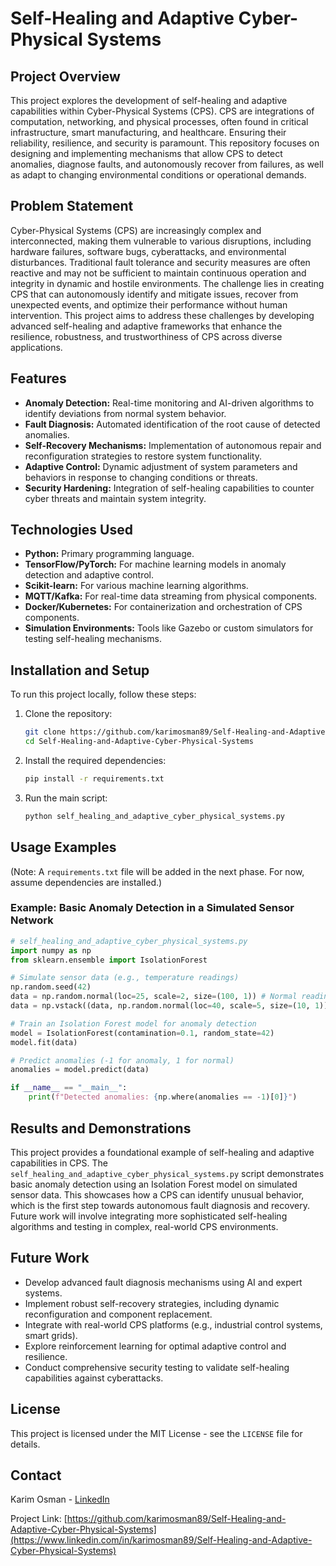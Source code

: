 # Self-Healing and Adaptive Cyber-Physical Systems

## Project Overview

This project explores the development of self-healing and adaptive capabilities within Cyber-Physical Systems (CPS). CPS are integrations of computation, networking, and physical processes, often found in critical infrastructure, smart manufacturing, and healthcare. Ensuring their reliability, resilience, and security is paramount. This repository focuses on designing and implementing mechanisms that allow CPS to detect anomalies, diagnose faults, and autonomously recover from failures, as well as adapt to changing environmental conditions or operational demands.

## Problem Statement

Cyber-Physical Systems (CPS) are increasingly complex and interconnected, making them vulnerable to various disruptions, including hardware failures, software bugs, cyberattacks, and environmental disturbances. Traditional fault tolerance and security measures are often reactive and may not be sufficient to maintain continuous operation and integrity in dynamic and hostile environments. The challenge lies in creating CPS that can autonomously identify and mitigate issues, recover from unexpected events, and optimize their performance without human intervention. This project aims to address these challenges by developing advanced self-healing and adaptive frameworks that enhance the resilience, robustness, and trustworthiness of CPS across diverse applications.

## Features

*   **Anomaly Detection:** Real-time monitoring and AI-driven algorithms to identify deviations from normal system behavior.
*   **Fault Diagnosis:** Automated identification of the root cause of detected anomalies.
*   **Self-Recovery Mechanisms:** Implementation of autonomous repair and reconfiguration strategies to restore system functionality.
*   **Adaptive Control:** Dynamic adjustment of system parameters and behaviors in response to changing conditions or threats.
*   **Security Hardening:** Integration of self-healing capabilities to counter cyber threats and maintain system integrity.

## Technologies Used

*   **Python:** Primary programming language.
*   **TensorFlow/PyTorch:** For machine learning models in anomaly detection and adaptive control.
*   **Scikit-learn:** For various machine learning algorithms.
*   **MQTT/Kafka:** For real-time data streaming from physical components.
*   **Docker/Kubernetes:** For containerization and orchestration of CPS components.
*   **Simulation Environments:** Tools like Gazebo or custom simulators for testing self-healing mechanisms.

## Installation and Setup

To run this project locally, follow these steps:

1. Clone the repository:
   ```bash
   git clone https://github.com/karimosman89/Self-Healing-and-Adaptive-Cyber-Physical-Systems.git
   cd Self-Healing-and-Adaptive-Cyber-Physical-Systems
   ```

2. Install the required dependencies:
   ```bash
   pip install -r requirements.txt
   ```

3. Run the main script:
   ```bash
   python self_healing_and_adaptive_cyber_physical_systems.py
   ```

## Usage Examples

(Note: A `requirements.txt` file will be added in the next phase. For now, assume dependencies are installed.)

### Example: Basic Anomaly Detection in a Simulated Sensor Network

```python
# self_healing_and_adaptive_cyber_physical_systems.py
import numpy as np
from sklearn.ensemble import IsolationForest

# Simulate sensor data (e.g., temperature readings)
np.random.seed(42)
data = np.random.normal(loc=25, scale=2, size=(100, 1)) # Normal readings
data = np.vstack((data, np.random.normal(loc=40, scale=5, size=(10, 1)))) # Anomalies

# Train an Isolation Forest model for anomaly detection
model = IsolationForest(contamination=0.1, random_state=42)
model.fit(data)

# Predict anomalies (-1 for anomaly, 1 for normal)
anomalies = model.predict(data)

if __name__ == "__main__":
    print(f"Detected anomalies: {np.where(anomalies == -1)[0]}")
```

## Results and Demonstrations

This project provides a foundational example of self-healing and adaptive capabilities in CPS. The `self_healing_and_adaptive_cyber_physical_systems.py` script demonstrates basic anomaly detection using an Isolation Forest model on simulated sensor data. This showcases how a CPS can identify unusual behavior, which is the first step towards autonomous fault diagnosis and recovery. Future work will involve integrating more sophisticated self-healing algorithms and testing in complex, real-world CPS environments.

## Future Work

*   Develop advanced fault diagnosis mechanisms using AI and expert systems.
*   Implement robust self-recovery strategies, including dynamic reconfiguration and component replacement.
*   Integrate with real-world CPS platforms (e.g., industrial control systems, smart grids).
*   Explore reinforcement learning for optimal adaptive control and resilience.
*   Conduct comprehensive security testing to validate self-healing capabilities against cyberattacks.

## License

This project is licensed under the MIT License - see the `LICENSE` file for details.

## Contact

Karim Osman - [LinkedIn](https://www.linkedin.com/in/karimosman89/)

Project Link: [https://github.com/karimosman89/Self-Healing-and-Adaptive-Cyber-Physical-Systems](https://www.linkedin.com/in/karimosman89/Self-Healing-and-Adaptive-Cyber-Physical-Systems)


